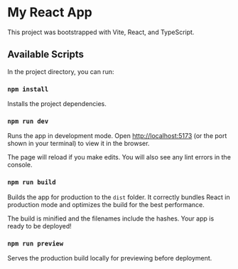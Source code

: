 # My React App

This project was bootstrapped with Vite, React, and TypeScript.

## Available Scripts

In the project directory, you can run:

### `npm install`

Installs the project dependencies.

### `npm run dev`

Runs the app in development mode.
Open [http://localhost:5173](http://localhost:5173) (or the port shown in your terminal) to view it in the browser.

The page will reload if you make edits.
You will also see any lint errors in the console.

### `npm run build`

Builds the app for production to the `dist` folder.
It correctly bundles React in production mode and optimizes the build for the best performance.

The build is minified and the filenames include the hashes.
Your app is ready to be deployed!

### `npm run preview`

Serves the production build locally for previewing before deployment.
